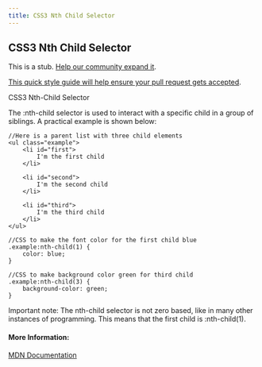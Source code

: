 ```yaml
---
title: CSS3 Nth Child Selector
---
```

## CSS3 Nth Child Selector

This is a stub. <a href='https://github.com/freecodecamp/guides/tree/master/src/pages/css/css3-nth-child-selector/index.md' target='_blank' rel='nofollow'>Help our community expand it</a>.

<a href='https://github.com/freecodecamp/guides/blob/master/README.md' target='_blank' rel='nofollow'>This quick style guide will help ensure your pull request gets accepted</a>.

<!-- The article goes here, in GitHub-flavored Markdown. Feel free to add YouTube videos, images, and CodePen/JSBin embeds  -->

CSS3 Nth-Child Selector

The :nth-child selector is used to interact with a specific child in a group of siblings. A practical example is shown below:

```
//Here is a parent list with three child elements 
<ul class="example">
	<li id="first">
		I'm the first child	
	</li>

	<li id="second">
		I'm the second child
	</li>

	<li id="third">
		I'm the third child
	</li>
</ul>

//CSS to make the font color for the first child blue
.example:nth-child(1) {
	color: blue;
}

//CSS to make background color green for third child
.example:nth-child(3) {
	background-color: green;
}
```

Important note: The nth-child selector is not zero based, like in many other instances of programming. This means that the first child is :nth-child(1). 

#### More Information:
<!-- Please add any articles you think might be helpful to read before writing the article -->

[MDN Documentation](https://developer.mozilla.org/en-US/docs/Web/CSS/:nth-child)


